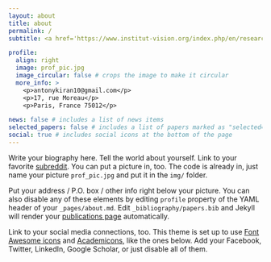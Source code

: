 ```yaml
---
layout: about
title: about
permalink: /
subtitle: <a href='https://www.institut-vision.org/index.php/en/research/development-and-function-vertebrate-visual-system#ancre-2'>PhD Student</a>. Institut de la Vision, Paris

profile:
  align: right
  image: prof_pic.jpg
  image_circular: false # crops the image to make it circular
  more_info: >
    <p>antonykiran10@gmail.com</p>
    <p>17, rue Moreau</p>
    <p>Paris, France 75012</p>

news: false # includes a list of news items
selected_papers: false # includes a list of papers marked as "selected={true}"
social: true # includes social icons at the bottom of the page
---
```


Write your biography here. Tell the world about yourself. Link to your favorite [subreddit](http://reddit.com). You can put a picture in, too. The code is already in, just name your picture `prof_pic.jpg` and put it in the `img/` folder.

Put your address / P.O. box / other info right below your picture. You can also disable any of these elements by editing `profile` property of the YAML header of your `_pages/about.md`. Edit `_bibliography/papers.bib` and Jekyll will render your [publications page](/al-folio/publications/) automatically.

Link to your social media connections, too. This theme is set up to use [Font Awesome icons](https://fontawesome.com/) and [Academicons](https://jpswalsh.github.io/academicons/), like the ones below. Add your Facebook, Twitter, LinkedIn, Google Scholar, or just disable all of them.
